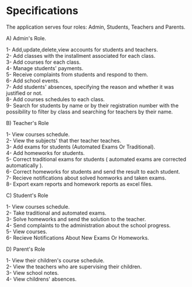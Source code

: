 # Specifications
The application serves four roles: Admin, Students, Teachers and Parents.

A) Admin's Role.

1- Add,update,delete,view accounts for students and teachers.<br />
2- Add classes with the installment associated for each class.<br />
3- Add courses for each class.<br />
4- Manage students' payments.<br />
5- Receive complaints from students and respond to them.<br />
6- Add school events.<br />
7- Add students' absences, specifying the reason and whether it was justified or not.<br />
8- Add courses schedules to each class.<br />
9- Search for students by name or by their registration number with the possibility to filter by class and searching for teachers by their name.<br />

B) Teacher's Role

1- View courses schedule.<br />
2- View the subjects' that ther teacher teaches.<br />
3- Add exams for students (Automated Exams Or Traditional).<br />
4- Add homeworks for students.<br />
5- Correct traditional exams for students ( automated exams are corrected automatically ).<br />
6- Correct homeworks for students and send the result to each student.<br />
7- Recieve notifications about solved homworks and taken exams.<br />
8- Export exam reports and homework reports as excel files.<br />

C) Student's Role

1- View courses schedule.<br />
2- Take traditional and automated exams.<br />
3- Solve homeworks and send the solution to the teacher.<br />
4- Send complaints to the administration about the school progress.<br />
5- View courses.<br />
6- Recieve Notifications About New Exams Or Homeworks.<br />

D) Parent's Role

1- View their children's course schedule.<br />
2- View the teachers who are supervising their children.<br />
3- View school notes.<br />
4- View childrens' absences.<br />
